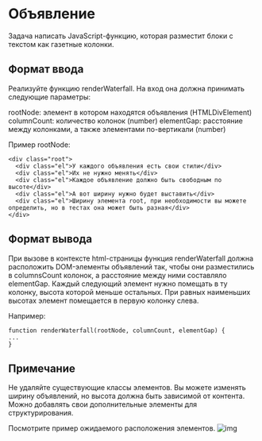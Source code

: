 # Объявление
Задача написать JavaScript-функцию, которая разместит блоки с текстом как газетные колонки.

## Формат ввода
Реализуйте функцию renderWaterfall. На вход она должна принимать следующие параметры:

rootNode: элемент в котором находятся объявления (HTMLDivElement) columnCount: количество колонок (number) elementGap: расстояние между колонками, а также элементами по-вертикали (number)

Пример rootNode:
```
<div class="root">
  <div class="el">У каждого объявления есть свои стили</div>
  <div class="el">Их не нужно менять</div>
  <div class="el">Каждое объявление должно быть свободным по высоте</div>
  <div class="el">А вот ширину нужно будет выставить</div>
  <div class="el">Ширину элемента root, при необходимости вы можете определить, но в тестах она может быть разная</div>
</div>
```
## Формат вывода
При вызове в контексте html-страницы функция renderWaterfall должна расположить DOM-элементы объявлений так, чтобы они разместились в columnsCount колонок, а расстояние между ними составляло elementGap. Каждый следующий элемент нужно помещать в ту колонку, высота которой меньше остальных. При равных наименьших высотах элемент помещается в первую колонку слева.

Например:
```
function renderWaterfall(rootNode, columnCount, elementGap) {
...
}
```
## Примечание
Не удаляйте существующие классы элементов. Вы можете изменять ширину объявлений, но высота должна быть зависимой от контента. Можно добавлять свои дополнительные элементы для структурирования.

Посмотрите пример ожидаемого расположения элементов. ![img](https://downloader.disk.yandex.ru/preview/96c0bc9175f65403fb01d32cca3b3e52d64c34074eca2897dd30de8aca481c90/646e98c7/6mIGqHCbHz_NgzQ8FZHWX2fOL29FMWfD62xbVilZFvytlB1zLRCEOzM89CXyAC7KhrPkI9JKX1lFiMNagD0uyg%3D%3D?uid=0&filename=statement.png&disposition=inline&hash=&limit=0&content_type=image%2Fpng&owner_uid=0&tknv=v2&size=1764x950)
